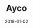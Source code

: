 ---
layout: site
title: "Ayco"
date: 2018-01-02
categories: [finance]
version: 1.5.8
major: 1
minor: 5
patch: 8
slug: ayco
link: https://www.ayco.com/
permalink: /sites/:slug
---